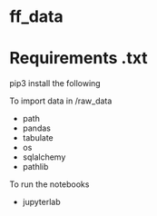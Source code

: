 # ff_data

# Requirements .txt
pip3 install the following

To import data in /raw_data
- path 
- pandas
- tabulate
- os
- sqlalchemy
- pathlib

To run the notebooks
- jupyterlab